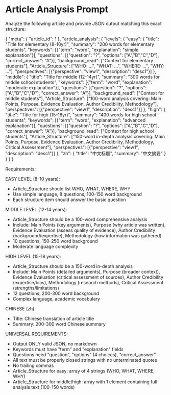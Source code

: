 # Article Analysis Prompt

Analyze the following article and provide JSON output matching this exact structure:

{
  "meta": {
    "article_id": 1
  },
  "article_analysis": {
    "levels": {
      "easy": {
        "title": "Title for elementary (8-10yr)",
        "summary": "200 words for elementary students",
        "keywords": [{"term": "word", "explanation": "simple explanation"}],
        "questions": [{"question": "?", "options": ["A","B","C","D"], "correct_answer": "A"}],
        "background_read": ["Context for elementary students"],
        "Article_Structure": ["WHO: ...", "WHAT: ...", "WHERE: ...", "WHY: ..."],
        "perspectives": [{"perspective": "view1", "description": "desc1"}]
      },
      "middle": {
        "title": "Title for middle (12-14yr)",
        "summary": "300 words for middle school students",
        "keywords": [{"term": "word", "explanation": "moderate explanation"}],
        "questions": [{"question": "?", "options": ["A","B","C","D"], "correct_answer": "A"}],
        "background_read": ["Context for middle students"],
        "Article_Structure": ["100-word analysis covering: Main Points, Purpose, Evidence Evaluation, Author Credibility, Methodology"],
        "perspectives": [{"perspective": "view1", "description": "desc1"}]
      },
      "high": {
        "title": "Title for high (15-18yr)",
        "summary": "400 words for high school students",
        "keywords": [{"term": "word", "explanation": "advanced explanation"}],
        "questions": [{"question": "?", "options": ["A","B","C","D"], "correct_answer": "A"}],
        "background_read": ["Context for high school students"],
        "Article_Structure": ["150-word in-depth analysis covering: Main Points, Purpose, Evidence Evaluation, Author Credibility, Methodology, Critical Assessment"],
        "perspectives": [{"perspective": "view1", "description": "desc1"}]
      },
      "zh": {
        "title": "中文标题",
        "summary": "中文摘要"
      }
    }
  }
}

Requirements:

EASY LEVEL (8-10 years):
- Article_Structure should list WHO, WHAT, WHERE, WHY
- Use simple language, 8 questions, 100-150 word background
- Each structure item should answer the basic question

MIDDLE LEVEL (12-14 years):
- Article_Structure should be a 100-word comprehensive analysis
- Include: Main Points (key arguments), Purpose (why article was written), 
  Evidence Evaluation (assess quality of evidence), Author Credibility (background/expertise), 
  Methodology (how information was gathered)
- 10 questions, 150-250 word background
- Moderate language complexity

HIGH LEVEL (15-18 years):
- Article_Structure should be a 150-word in-depth analysis
- Include: Main Points (detailed arguments), Purpose (broader context), 
  Evidence Evaluation (critical assessment of sources), Author Credibility (expertise/bias), 
  Methodology (research methods), Critical Assessment (strengths/limitations)
- 12 questions, 200-300 word background
- Complex language, academic vocabulary

CHINESE (zh):
- Title: Chinese translation of article title
- Summary: 200-300 word Chinese summary

UNIVERSAL REQUIREMENTS:
- Output ONLY valid JSON, no markdown
- Keywords must have "term" and "explanation" fields
- Questions need "question", "options" (4 choices), "correct_answer"
- All text must be properly closed strings with no unterminated quotes
- No trailing commas
- Article_Structure for easy: array of 4 strings (WHO, WHAT, WHERE, WHY)
- Article_Structure for middle/high: array with 1 element containing full analysis text (100-150 words)
